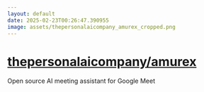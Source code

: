 ```yaml
---
layout: default
date: 2025-02-23T00:26:47.390955
image: assets/thepersonalaicompany_amurex_cropped.png
---
```


# [thepersonalaicompany/amurex](https://github.com/thepersonalaicompany/amurex)

Open source AI meeting assistant for Google Meet
